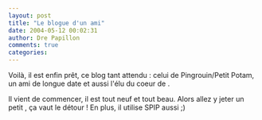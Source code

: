 ```yaml
---
layout: post
title: "Le blogue d'un ami"
date: 2004-05-12 00:02:31
author: Dre Papillon
comments: true
categories: 
---
```



Voilà, il est enfin prêt, ce blog tant attendu : celui de Pingrouin/Petit Potam, un ami de longue date et aussi l'élu du coeur de .

Il vient de commencer, il est tout neuf et tout beau.  Alors allez y jeter un petit , ça vaut le détour !  En plus, il utilise SPIP aussi ;)